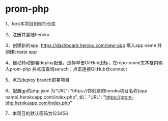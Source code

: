 # prom-php


1、fork本项目到你的仓库


2、注册并登陆heroku


3、创建新的app: https://dashboard.heroku.com/new-app 填入app name 并创建create app


4、自动转动部署deploy配置，选择单击GitHub图标，在repo-name文本框内输入prom-php 并点击查询serach；点击连接GitHub仓connect


5、点击deploy branch部署项目


6、配置gp的php.json 为"URL": "https://你创建的heroku项目名称(app name).herokuapp.com/index.php", 如："URL": "https://prom-php.herokuapp.com/index.php"


7、本项目的默认密码为123456

